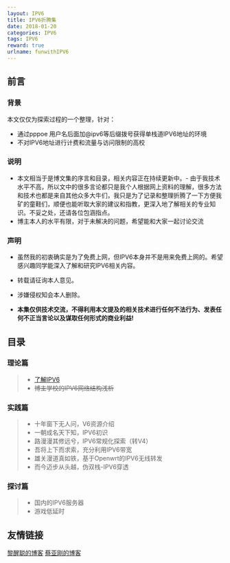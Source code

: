 ```yaml
---
layout: IPV6
title: IPV6折腾集
date: 2018-01-20
categories: IPV6
tags: IPV6
reward: true
urlname: funwithIPV6
---
```


## 前言

### 背景

本文仅仅为探索过程的一个整理，针对：

- 通过pppoe 用户名后面加@ipv6等后缀拨号获得单栈道IPV6地址的环境
- 不对IPV6地址进行计费和流量与访问限制的高校
 
### 说明

- 本文相当于是博文集的序言和目录，相关内容正在持续更新中。- 由于我技术水平不高，所以文中的很多言论都只是我个人根据网上资料的理解，很多方法和技术也都是来自其他众多大牛们，我只是为了记录和整理折腾了一下方便我矿的童鞋们，顺便也能听取大家的建议和指教，更深入地了解相关的专业知识。不妥之处，还请各位包涵指点。
- 博主本人的水平有限，对于未解决的问题，希望能和大家一起讨论交流


### 声明
- 虽然我的初衷确实是为了免费上网，但IPV6本身并不是用来免费上网的。希望感兴趣同学能深入了解和研究IPV6相关内容。
- 转载请征询本人意见。
- 涉嫌侵权知会本人删除。


- **本集仅供技术交流，不得利用本文提及的相关技术进行任何不法行为、发表任何不正当言论以及谋取任何形式的商业利益!**


## 目录
### 理论篇

> - [了解IPV6](https://aod321.github.io/post/knowaboutipv6/)
> - ~~博主学校的IPV6网络结构浅析~~

### 实践篇

> - 十年窗下无人问，V6资源介绍
> - 一朝成名天下知，IPV6初识
> - 路漫漫其修远兮，IPV6常规化探索（转V4）
> - 吾将上下而求索，充分利用IPV6带宽
> - 雄关漫道真如铁，基于Openwrt的IPV6无线转发
> - 而今迈步从头越，伪双栈-IPV6穿透

### 探讨篇
> - 国内的IPV6服务器
> - 游戏低延时

## 友情链接

[黎醒聪的博客](http://lixingcong.github.io)
[蔡亚刚的博客](http://ygcaicn.github.io)
